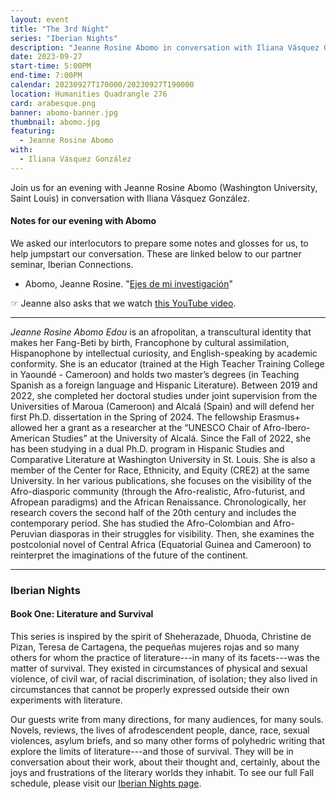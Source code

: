 ```yaml
---
layout: event
title: "The 3rd Night"
series: "Iberian Nights"
description: "Jeanne Rosine Abomo in conversation with Iliana Vásquez González."
date: 2023-09-27
start-time: 5:00PM
end-time: 7:00PM
calendar: 20230927T170000/20230927T190000
location: Humanities Quadrangle 276
card: arabesque.png
banner: abomo-banner.jpg
thumbnail: abomo.jpg
featuring:
  - Jeanne Rosine Abomo
with:
  - Iliana Vásquez González
---
```


Join us for an evening with Jeanne Rosine Abomo (Washington University, Saint Louis) in conversation with Iliana Vásquez González.

#### Notes for our evening with Abomo

We asked our interlocutors to prepare some notes and glosses for us, to help jumpstart our conversation. These are linked below to our partner seminar, Iberian Connections.

- Abomo, Jeanne Rosine. "[Ejes de mi investigación](https://iberian-connections.yale.edu/articles/ejes-de-mi-investigacion/)"

<div class="mb-5 mt-5"><span class="lead h4 border border-warning p-2 text-warning">☞ Jeanne also asks that we watch <a href="https://www.youtube.com/watch?v=udQexL2RSaI" target="_blank">this YouTube video</a>.</span></div>

---

_Jeanne Rosine Abomo Edou_ is an afropolitan, a transcultural identity that makes her Fang-Beti by birth, Francophone by cultural assimilation, Hispanophone by intellectual curiosity, and English-speaking by academic conformity. She is an educator (trained at the High Teacher Training College in Yaoundé - Cameroon) and holds two master’s degrees (in Teaching Spanish as a foreign language and Hispanic Literature). Between 2019 and 2022, she completed her doctoral studies under joint supervision from the Universities of Maroua (Cameroon) and Alcalá (Spain) and will defend her first Ph.D. dissertation in the Spring of 2024. The fellowship Erasmus+ allowed her a grant as a researcher at the “UNESCO Chair of Afro-Ibero-American Studies” at the University of Alcalá. Since the Fall of 2022, she has been studying in a dual Ph.D. program in Hispanic Studies and Comparative Literature at Washington University in St. Louis. She is also a member of the Center for Race, Ethnicity, and Equity (CRE2) at the same University. In her various publications, she focuses on the visibility of the Afro-diasporic community (through the Afro-realistic, Afro-futurist, and Afropean paradigms) and the African Renaissance. Chronologically, her research covers the second half of the 20th century and includes the contemporary period. She has studied the Afro-Colombian and Afro-Peruvian diasporas in their struggles for visibility. Then, she examines the postcolonial novel of Central Africa (Equatorial Guinea and Cameroon) to reinterpret the imaginations of the future of the continent.

---

### Iberian Nights

#### Book One: Literature and Survival

This series is inspired by the spirit of Sheherazade, Dhuoda, Christine de Pizan, Teresa de Cartagena, the pequeñas mujeres rojas and so many others for whom the practice of literature---in many of its facets---was the matter of survival. They existed in circumstances of physical and sexual violence, of civil war, of racial discrimination, of isolation; they also lived in circumstances that cannot be properly expressed outside their own experiments with literature.

Our guests write from many directions, for many audiences, for many souls. Novels, reviews, the lives of afrodescendent people, dance, race, sexual violences, asylum briefs, and so many other forms of polyhedric writing that explore the limits of literature---and those of survival. They will be in conversation about their work, about their thought and, certainly, about the joys and frustrations of the literary worlds they inhabit. To see our full Fall schedule, please visit our [Iberian Nights page](https://creativeforum.yale.edu/special/iberian-nights.html).
